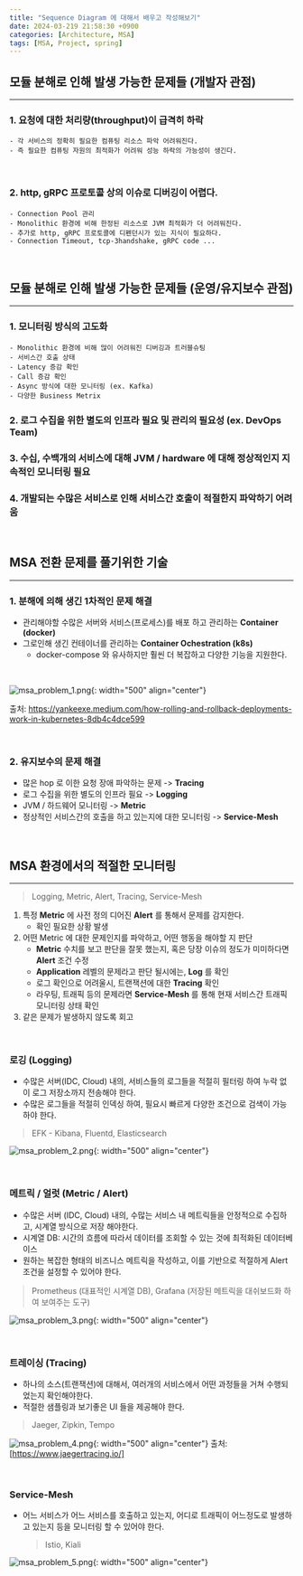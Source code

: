 ```yaml
---
title: "Sequence Diagram 에 대해서 배우고 작성해보기"
date: 2024-03-219 21:58:30 +0900
categories: [Architecture, MSA]
tags: [MSA, Project, spring]
---
```


## 모듈 분해로 인해 발생 가능한 문제들 (개발자 관점)

---

### 1. 요청에 대한 처리량(throughput)이 급격히 하락

    - 각 서비스의 정확히 필요한 컴퓨팅 리소스 파악 어려워진다.
    - 즉 필요한 컴퓨팅 자원의 최적화가 어려워 성능 하락의 가능성이 생긴다.

<br />

### 2. http, gRPC 프로토콜 상의 이슈로 디버깅이 어렵다.

    - Connection Pool 관리
    - Monolithic 환경에 비해 한정된 리소스로 JVM 최적화가 더 어려워진다.
    - 추가로 http, gRPC 프로토콜에 디펜던시가 있는 지식이 필요하다.
    - Connection Timeout, tcp-3handshake, gRPC code ...

<br />

## 모듈 분해로 인해 발생 가능한 문제들 (운영/유지보수 관점)

---

### 1. 모니터링 방식의 고도화

    - Monolithic 환경에 비해 많이 어려워진 디버깅과 트러블슈팅
    - 서비스간 호출 상태
    - Latency 증감 확인
    - Call 증감 확인
    - Async 방식에 대한 모니터링 (ex. Kafka)
    - 다양한 Business Metrix

### 2. 로그 수집을 위한 별도의 인프라 필요 및 관리의 필요성 (ex. DevOps Team)

### 3. 수십, 수백개의 서비스에 대해 JVM / hardware 에 대해 정상적인지 지속적인 모니터링 필요

### 4. 개발되는 수많은 서비스로 인해 서비스간 호출이 적절한지 파악하기 어려움

<br />

## MSA 전환 문제를 풀기위한 기술

---

### 1. 분해에 의해 생긴 1차적인 문제 해결

- 관리해야할 수많은 서버와 서비스(프로세스)를 배포 하고 관리하는 **Container (docker)**
- 그로인해 생긴 컨테이너를 관리하는 **Container Ochestration (k8s)**
  - docker-compose 와 유사하지만 훨씬 더 복잡하고 다양한 기능을 지원한다.

<br />

![msa_problem_1.png](/assets/img/post_img/coding/architecture/msa_problem_1.png){: width="500" align="center"}

출처: https://yankeexe.medium.com/how-rolling-and-rollback-deployments-work-in-kubernetes-8db4c4dce599

<br />

### 2. 유지보수의 문제 해결

- 많은 hop 로 이한 요청 장애 파악하는 문제 -> **Tracing**
- 로그 수집을 위한 별도의 인프라 필요 -> **Logging**
- JVM / 하드웨어 모니터링 -> **Metric**
- 정상적인 서비스간의 호출을 하고 있는지에 대한 모니터링 -> **Service-Mesh**

<br />

## MSA 환경에서의 적절한 모니터링

---

> Logging, Metric, Alert, Tracing, Service-Mesh

1. 특정 **Metric** 에 사전 정의 디어진 **Alert** 를 통해서 문제를 감지한다.
   - 확인 필요한 상황 발생
2. 어떤 Metric 에 대한 문제인지를 파악하고, 어떤 행동을 해야할 지 판단
   - **Metric** 수치를 보고 판단을 잘못 했는지, 혹은 당장 이슈의 정도가 미미하다면 **Alert** 조건 수정
   - **Application** 레벨의 문제라고 판단 될시에는, **Log** 를 확인
   - 로그 확인으로 어려울시, 트랜잭션에 대한 **Tracing** 확인
   - 라우팅, 트래픽 등의 문제라면 **Service-Mesh** 를 통해 현재 서비스간 트래픽 모니터링 상태 확인
3. 같은 문제가 발생하지 않도록 회고

<br />

### 로깅 (Logging)

- 수많은 서버(IDC, Cloud) 내의, 서비스들의 로그들을 적절히 필터링 하여 누락 없이 로그 저장소까지 전송해야 한다.
- 수많은 로그들을 적절히 인덱싱 하여, 필요시 빠르게 다양한 조건으로 검색이 가능하야 한다.

> EFK - Kibana, Fluentd, Elasticsearch

![msa_problem_2.png](/assets/img/post_img/coding/architecture/msa_problem_2.png){: width="500" align="center"}

<br />

### 메트릭 / 얼럿 (Metric / Alert)

- 수많은 서버 (IDC, Cloud) 내의, 수많는 서비스 내 메트릭들을 안정적으로 수집하고, 시계열 방식으로 저장 해야한다.
- 시계열 DB: 시간의 흐름에 따라서 데이터를 조회할 수 있는 것에 최적화된 데이터베이스
- 원하는 복잡한 형태의 비즈니스 메트릭을 작성하고, 이를 기반으로 적절하게 Alert 조건을 설정할 수 있어야 한다.

> Prometheus (대표적인 시계열 DB), Grafana (저장된 메트릭을 대쉬보드화 하여 보여주는 도구)

![msa_problem_3.png](/assets/img/post_img/coding/architecture/msa_problem_3.png){: width="500" align="center"}

<br />

### 트레이싱 (Tracing)

- 하나의 소스(트랜잭션)에 대해서, 여러개의 서비스에서 어떤 과정들을 거쳐 수행되었는지 확인해야한다.
- 적절한 샘플링과 보기좋은 UI 들을 제공해야 한다.

> Jaeger, Zipkin, Tempo

![msa_problem_4.png](/assets/img/post_img/coding/architecture/msa_problem_4.png){: width="500" align="center"}
출처: [https://www.jaegertracing.io/]

<br />

### Service-Mesh

- 어느 서비스가 어느 서비스를 호출하고 있는지, 어디로 트래픽이 어느정도로 발생하고 있는지 등을 모니터링 할 수 있어야 한다.
  > Istio, Kiali

![msa_problem_5.png](/assets/img/post_img/coding/architecture/msa_problem_5.png){: width="500" align="center"}
